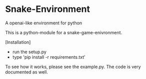 # Snake-Environment
A openai-like environment for python

This is a python-module for a snake-game-enivronment.

[Installation]
 - run the setup.py
 - type 'pip install -r requirements.txt'

To see how it works, please see the example.py. The code is very documented as well.
